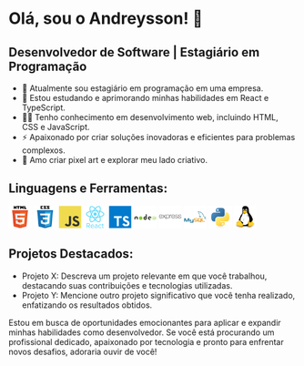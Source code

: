 # Olá, sou o Andreysson! 👋

## Desenvolvedor de Software | Estagiário em Programação

- 💼 Atualmente sou estagiário em programação em uma empresa.
- 🌱 Estou estudando e aprimorando minhas habilidades em React e TypeScript.
- 👨‍💻 Tenho conhecimento em desenvolvimento web, incluindo HTML, CSS e JavaScript.
- ⚡️ Apaixonado por criar soluções inovadoras e eficientes para problemas complexos.
- 👾 Amo criar pixel art e explorar meu lado criativo.

## Linguagens e Ferramentas:

<p align="left">
  <img src="https://raw.githubusercontent.com/devicons/devicon/master/icons/html5/html5-original-wordmark.svg" alt="HTML5" width="40" height="40"/>
  <img src="https://raw.githubusercontent.com/devicons/devicon/master/icons/css3/css3-original-wordmark.svg" alt="CSS3" width="40" height="40"/>
  <img src="https://raw.githubusercontent.com/devicons/devicon/master/icons/javascript/javascript-original.svg" alt="JavaScript" width="40" height="40"/>
  <img src="https://raw.githubusercontent.com/devicons/devicon/master/icons/react/react-original-wordmark.svg" alt="React" width="40" height="40"/>
  <img src="https://raw.githubusercontent.com/devicons/devicon/master/icons/typescript/typescript-original.svg" alt="TypeScript" width="40" height="40"/>
  <img src="https://raw.githubusercontent.com/devicons/devicon/master/icons/nodejs/nodejs-original-wordmark.svg" alt="Node.js" width="40" height="40"/>
  <img src="https://raw.githubusercontent.com/devicons/devicon/master/icons/express/express-original-wordmark.svg" alt="Express.js" width="40" height="40"/>
  <img src="https://raw.githubusercontent.com/devicons/devicon/master/icons/mysql/mysql-original-wordmark.svg" alt="MySQL" width="40" height="40"/>
  <img src="https://raw.githubusercontent.com/devicons/devicon/master/icons/python/python-original.svg" alt="Python" width="40" height="40"/>
  <img src="https://raw.githubusercontent.com/devicons/devicon/master/icons/linux/linux-original.svg" alt="Linux" width="40" height="40"/>
</p>

## Projetos Destacados:

- Projeto X: Descreva um projeto relevante em que você trabalhou, destacando suas contribuições e tecnologias utilizadas.
- Projeto Y: Mencione outro projeto significativo que você tenha realizado, enfatizando os resultados obtidos.



Estou em busca de oportunidades emocionantes para aplicar e expandir minhas habilidades como desenvolvedor. Se você está procurando um profissional dedicado, apaixonado por tecnologia e pronto para enfrentar novos desafios, adoraria ouvir de você!

